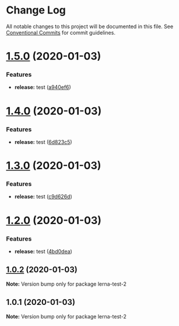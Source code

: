 # Change Log

All notable changes to this project will be documented in this file.
See [Conventional Commits](https://conventionalcommits.org) for commit guidelines.

# [1.5.0](https://github.com/nellyk/lerna-v3-travis/compare/v1.4.0...v1.5.0) (2020-01-03)


### Features

* **release:** test ([a940ef6](https://github.com/nellyk/lerna-v3-travis/commit/a940ef67a6848b47633c917745c0ab605c0d078e))





# [1.4.0](https://github.com/nellyk/lerna-v3-travis/compare/v1.3.0...v1.4.0) (2020-01-03)


### Features

* **release:** test ([6d823c5](https://github.com/nellyk/lerna-v3-travis/commit/6d823c5daf83aff18adadae202f45abdb9655311))





# [1.3.0](https://github.com/nellyk/lerna-v3-travis/compare/v1.2.0...v1.3.0) (2020-01-03)


### Features

* **release:** test ([c9d626d](https://github.com/nellyk/lerna-v3-travis/commit/c9d626d7c9c1bba0bc9ca5cc6b271e9941748078))





# [1.2.0](https://github.com/nellyk/lerna-v3-travis/compare/v1.1.0...v1.2.0) (2020-01-03)


### Features

* **release:** test ([4bd0dea](https://github.com/nellyk/lerna-v3-travis/commit/4bd0dea50a70bea8cccedcfa122bf2789d06edeb))





## [1.0.2](https://github.com/nellyk/lerna-v3-travis/compare/v1.0.1...v1.0.2) (2020-01-03)

**Note:** Version bump only for package lerna-test-2





## 1.0.1 (2020-01-03)

**Note:** Version bump only for package lerna-test-2
